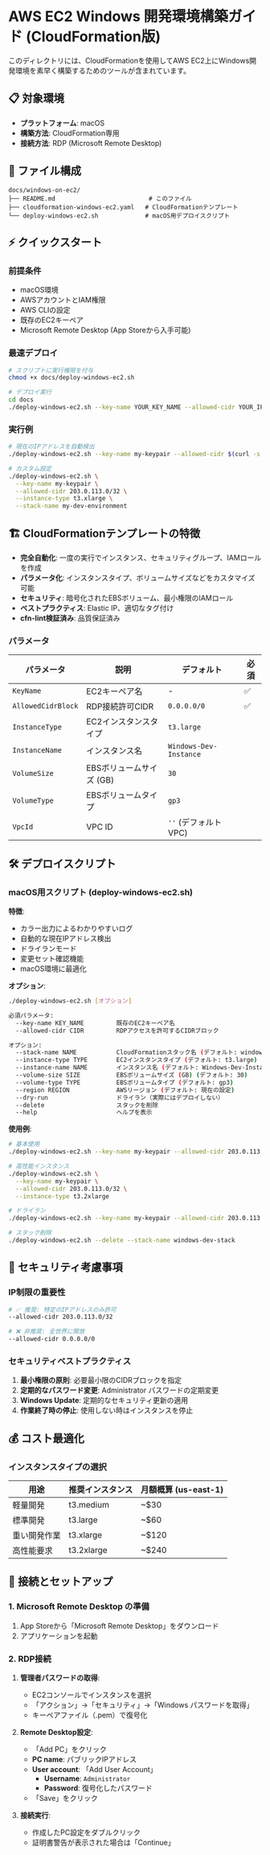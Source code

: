 # AWS EC2 Windows 開発環境構築ガイド (CloudFormation版)

このディレクトリには、CloudFormationを使用してAWS EC2上にWindows開発環境を素早く構築するためのツールが含まれています。

## 📋 対象環境

- **プラットフォーム**: macOS
- **構築方法**: CloudFormation専用
- **接続方法**: RDP (Microsoft Remote Desktop)

## 📁 ファイル構成

```
docs/windows-on-ec2/
├── README.md                          # このファイル
├── cloudformation-windows-ec2.yaml   # CloudFormationテンプレート
└── deploy-windows-ec2.sh             # macOS用デプロイスクリプト
```

## ⚡ クイックスタート

### 前提条件

- macOS環境
- AWSアカウントとIAM権限
- AWS CLIの設定
- 既存のEC2キーペア
- Microsoft Remote Desktop (App Storeから入手可能)

### 最速デプロイ

```bash
# スクリプトに実行権限を付与
chmod +x docs/deploy-windows-ec2.sh

# デプロイ実行
cd docs
./deploy-windows-ec2.sh --key-name YOUR_KEY_NAME --allowed-cidr YOUR_IP/32
```

### 実行例

```bash
# 現在のIPアドレスを自動検出
./deploy-windows-ec2.sh --key-name my-keypair --allowed-cidr $(curl -s https://checkip.amazonaws.com/)/32

# カスタム設定
./deploy-windows-ec2.sh \
  --key-name my-keypair \
  --allowed-cidr 203.0.113.0/32 \
  --instance-type t3.xlarge \
  --stack-name my-dev-environment
```

## 🏗️ CloudFormationテンプレートの特徴

- **完全自動化**: 一度の実行でインスタンス、セキュリティグループ、IAMロールを作成
- **パラメータ化**: インスタンスタイプ、ボリュームサイズなどをカスタマイズ可能
- **セキュリティ**: 暗号化されたEBSボリューム、最小権限のIAMロール
- **ベストプラクティス**: Elastic IP、適切なタグ付け
- **cfn-lint検証済み**: 品質保証済み

### パラメータ

| パラメータ         | 説明                     | デフォルト             | 必須 |
| ------------------ | ------------------------ | ---------------------- | ---- |
| `KeyName`          | EC2キーペア名            | -                      | ✅   |
| `AllowedCidrBlock` | RDP接続許可CIDR          | `0.0.0.0/0`            | ✅   |
| `InstanceType`     | EC2インスタンスタイプ    | `t3.large`             |      |
| `InstanceName`     | インスタンス名           | `Windows-Dev-Instance` |      |
| `VolumeSize`       | EBSボリュームサイズ (GB) | `30`                   |      |
| `VolumeType`       | EBSボリュームタイプ      | `gp3`                  |      |
| `VpcId`            | VPC ID                   | `''` (デフォルトVPC)   |      |

## 🛠️ デプロイスクリプト

### macOS用スクリプト (deploy-windows-ec2.sh)

**特徴**:

- カラー出力によるわかりやすいログ
- 自動的な現在IPアドレス検出
- ドライランモード
- 変更セット確認機能
- macOS環境に最適化

**オプション**:

```bash
./deploy-windows-ec2.sh [オプション]

必須パラメータ:
  --key-name KEY_NAME         既存のEC2キーペア名
  --allowed-cidr CIDR         RDPアクセスを許可するCIDRブロック

オプション:
  --stack-name NAME           CloudFormationスタック名 (デフォルト: windows-dev-stack)
  --instance-type TYPE        EC2インスタンスタイプ (デフォルト: t3.large)
  --instance-name NAME        インスタンス名 (デフォルト: Windows-Dev-Instance)
  --volume-size SIZE          EBSボリュームサイズ (GB) (デフォルト: 30)
  --volume-type TYPE          EBSボリュームタイプ (デフォルト: gp3)
  --region REGION             AWSリージョン (デフォルト: 現在の設定)
  --dry-run                   ドライラン（実際にはデプロイしない）
  --delete                    スタックを削除
  --help                      ヘルプを表示
```

**使用例**:

```bash
# 基本使用
./deploy-windows-ec2.sh --key-name my-keypair --allowed-cidr 203.0.113.0/32

# 高性能インスタンス
./deploy-windows-ec2.sh \
  --key-name my-keypair \
  --allowed-cidr 203.0.113.0/32 \
  --instance-type t3.2xlarge

# ドライラン
./deploy-windows-ec2.sh --key-name my-keypair --allowed-cidr 203.0.113.0/32 --dry-run

# スタック削除
./deploy-windows-ec2.sh --delete --stack-name windows-dev-stack
```

## 🔐 セキュリティ考慮事項

### IP制限の重要性

```bash
# ✅ 推奨: 特定のIPアドレスのみ許可
--allowed-cidr 203.0.113.0/32

# ❌ 非推奨: 全世界に開放
--allowed-cidr 0.0.0.0/0
```

### セキュリティベストプラクティス

1. **最小権限の原則**: 必要最小限のCIDRブロックを指定
2. **定期的なパスワード変更**: Administrator パスワードの定期変更
3. **Windows Update**: 定期的なセキュリティ更新の適用
4. **作業終了時の停止**: 使用しない時はインスタンスを停止

## 💰 コスト最適化

### インスタンスタイプの選択

| 用途         | 推奨インスタンス | 月額概算 (us-east-1) |
| ------------ | ---------------- | -------------------- |
| 軽量開発     | t3.medium        | ~$30                 |
| 標準開発     | t3.large         | ~$60                 |
| 重い開発作業 | t3.xlarge        | ~$120                |
| 高性能要求   | t3.2xlarge       | ~$240                |

## 🔧 接続とセットアップ

### 1. Microsoft Remote Desktop の準備

1. App Storeから「Microsoft Remote Desktop」をダウンロード
2. アプリケーションを起動

### 2. RDP接続

1. **管理者パスワードの取得**:

   - EC2コンソールでインスタンスを選択
   - 「アクション」→「セキュリティ」→「Windows パスワードを取得」
   - キーペアファイル（.pem）で復号化

2. **Remote Desktop設定**:

   - 「Add PC」をクリック
   - **PC name**: パブリックIPアドレス
   - **User account**: 「Add User Account」
     - **Username**: `Administrator`
     - **Password**: 復号化したパスワード
   - 「Save」をクリック

3. **接続実行**:
   - 作成したPC設定をダブルクリック
   - 証明書警告が表示された場合は「Continue」
